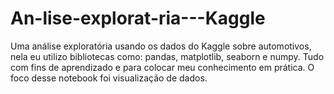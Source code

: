 # An-lise-explorat-ria---Kaggle
Uma análise exploratória usando os dados do Kaggle sobre automotivos, nela eu utilizo bibliotecas como: pandas, matplotlib, seaborn e numpy. Tudo com fins de aprendizado e para colocar meu conhecimento em prática. O foco desse notebook foi visualização de dados.
